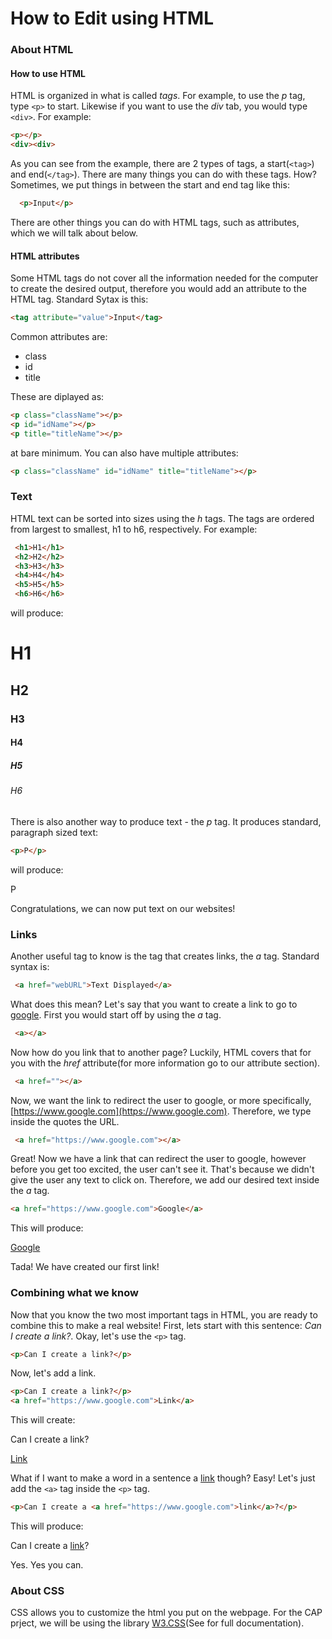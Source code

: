 # How to Edit using HTML
### About HTML
#### How to use HTML
HTML is organized in what is called *tags*. For example, to use the *p* tag, type ```<p>``` to start. Likewise if you want to use the *div* tab, you would type ```<div>```. For example:
 ```html
 <p></p>
 <div><div>
 ```
As you can see from the example, there are 2 types of tags, a start(```<tag>```) and end(```</tag>```). There are many things you can do with these tags. How? Sometimes, we put things in between the start and end tag like this:
```html
  <p>Input</p>  
```
There are other things you can do with HTML tags, such as attributes, which we will talk about below.
#### HTML attributes
Some HTML tags do not cover all the information needed for the computer to create the desired output, therefore you would add an attribute to the HTML tag. Standard Sytax is this:
```html
<tag attribute="value">Input</tag>
```
Common attributes are:
  * class
  * id
  * title
 
 These are diplayed as:
 ```html
 <p class="className"></p>
 <p id="idName"></p>
 <p title="titleName"></p>
 ```
 at bare minimum. You can also have multiple attributes:
 ```html
<p class="className" id="idName" title="titleName"></p>
```
### Text
HTML text can be sorted into sizes using the *h* tags. The tags are ordered from largest to smallest, h1 to h6, respectively. For example:
```html
 <h1>H1</h1>
 <h2>H2</h2>
 <h3>H3</h3>
 <h4>H4</h4>
 <h5>H5</h5>
 <h6>H6</h6>
 ```
will produce:
# H1
## H2
### H3
#### H4
##### H5
###### H6
There is also another way to produce text - the *p* tag. It produces standard, paragraph sized text:
 ```html
 <p>P</p>
 ```
 will produce:
 
 P
 
 Congratulations, we can now put text on our websites!
### Links
Another useful tag to know is the tag that creates links, the *a* tag. Standard syntax is:
```html
 <a href="webURL">Text Displayed</a>
 ```
 What does this mean? Let's say that you want to create a link to go to [google](https://www.google.com). First you would start off by using the *a* tag.
```html
 <a></a>
 ```
 Now how do you link that to another page? Luckily, HTML covers that for you with the *href* attribute(for more information go to our attribute section).
```html
 <a href=""></a>
 ```
Now, we want the link to redirect the user to google, or more specifically, [https://www.google.com](https://www.google.com). Therefore, we type inside the quotes the URL.
```html
 <a href="https://www.google.com"></a>
 ```
Great! Now we have a link that can redirect the user to google, however before you get too excited, the user can't see it. That's because we didn't give the user any text to click on. Therefore, we add our desired text inside the *a* tag.
 ```html
 <a href="https://www.google.com">Google</a>
 ```
 This will produce:
 
 [Google](https://www.google.com)
 
 Tada! We have created our first link!
### Combining what we know
Now that you know the two most important tags in HTML, you are ready to combine this to make a real website! First, lets start with this sentence: *Can I create a link?*. Okay, let's use the ```<p>``` tag.
```html
<p>Can I create a link?</p>
```
Now, let's add a link.
```html
<p>Can I create a link?</p>
<a href="https://www.google.com">Link</a>
```
This will create:

Can I create a link?

[Link](https://www.google.com)

What if I want to make a word in a sentence a [link](https://www.google.com) though? Easy! Let's just add the ```<a>``` tag inside the ```<p>``` tag.
```html
<p>Can I create a <a href="https://www.google.com">link</a>?</p>
```
This will produce:

Can I create a [link](https://www.google.com)?

Yes. Yes you can.
### About CSS
CSS allows you to customize the html you put on the webpage. For the CAP prject, we will be using the library [W3.CSS](https://www.w3schools.com/w3css/)(See for full documentation).
